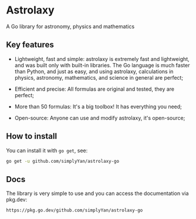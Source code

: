 # Astrolaxy
A Go library for astronomy, physics and mathematics

## Key features
- Lightweight, fast and simple: astrolaxy is extremely fast and lightweight, and was built only with built-in libraries. The Go language is much faster than Python, and just as easy, and using astrolaxy, calculations in physics, astronomy, mathematics, and science in general are perfect;

- Efficient and precise: All formulas are original and tested, they are perfect;

- More than 50 formulas: It's a big toolbox! It has everything you need;

- Open-source: Anyone can use and modify astrolaxy, it's open-source;

## How to install
You can install it with `go get`, see:
```bash
go get -u github.com/simplyYan/astrolaxy-go
```

## Docs
The library is very simple to use and you can access the documentation via pkg.dev:
```bash
https://pkg.go.dev/github.com/simplyYan/astrolaxy-go
```

